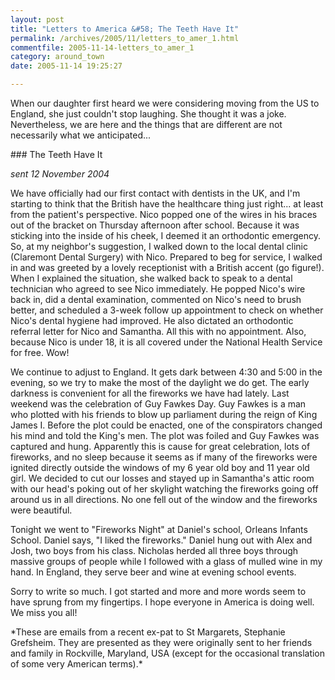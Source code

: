 ```yaml
---
layout: post
title: "Letters to America &#58; The Teeth Have It"
permalink: /archives/2005/11/letters_to_amer_1.html
commentfile: 2005-11-14-letters_to_amer_1
category: around_town
date: 2005-11-14 19:25:27

---
```


When our daughter first heard we were considering moving from the US to England, she just couldn't stop laughing. She thought it was a joke. Nevertheless, we are here and the things that are different are not necessarily what we anticipated...

<div markdown="1" class="recipe">
### The Teeth Have It

*sent 12 November 2004*

We have officially had our first contact with dentists in the UK, and I'm starting to think that the British have the healthcare thing just right... at least from the patient's perspective. Nico popped one of the wires in his braces out of the bracket on Thursday afternoon after school. Because it was sticking into the inside of his cheek, I deemed it an orthodontic emergency. So, at my neighbor's suggestion, I walked down to the local dental clinic (Claremont Dental Surgery) with Nico. Prepared to beg for service, I walked in and was greeted by a lovely receptionist with a British accent (go figure!). When I explained the situation, she walked back to speak to a dental technician who agreed to see Nico immediately. He popped Nico's wire back in, did a dental examination, commented on Nico's need to brush better, and scheduled a 3-week follow up appointment to check on whether Nico's dental hygiene had improved. He also dictated an orthodontic referral letter for Nico and Samantha. All this with no appointment. Also, because Nico is under 18, it is all covered under the National Health Service for free. Wow!

We continue to adjust to England. It gets dark between 4:30 and 5:00 in the evening, so we try to make the most of the daylight we do get. The early darkness is convenient for all the fireworks we have had lately. Last weekend was the celebration of Guy Fawkes Day. Guy Fawkes is a man who plotted with his friends to blow up parliament during the reign of King James I. Before the plot could be enacted, one of the conspirators changed his mind and told the King's men. The plot was foiled and Guy Fawkes was captured and hung. Apparently this is cause for great celebration, lots of fireworks, and no sleep because it seems as if many of the fireworks were ignited directly outside the windows of my 6 year old boy and 11 year old girl. We decided to cut our losses and stayed up in Samantha's attic room with our head's poking out of her skylight watching the fireworks going off around us in all directions. No one fell out of the window and the fireworks were beautiful.

Tonight we went to "Fireworks Night" at Daniel's school, Orleans Infants School. Daniel says, "I liked the fireworks." Daniel hung out with Alex and Josh, two boys from his class. Nicholas herded all three boys through massive groups of people while I followed with a glass of mulled wine in my hand. In England, they serve beer and wine at evening school events.

Sorry to write so much. I got started and more and more words seem to have sprung from my fingertips. I hope everyone in America is doing well. We miss you all!

</div>
*These are emails from a recent ex-pat to St Margarets, Stephanie Grefsheim. They are presented as they were originally sent to her friends and family in Rockville, Maryland, USA (except for the occasional translation of some very American terms).*
